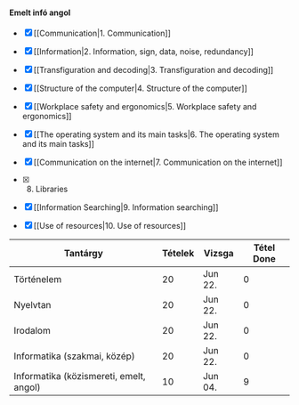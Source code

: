 #### Emelt infó angol
- [x] [[Communication|1. Communication]]
- [x] [[Information|2. Information, sign, data, noise, redundancy]]
- [x] [[Transfiguration and decoding|3. Transfiguration and decoding]]
- [x] [[Structure of the computer|4. Structure of the computer]]
- [x] [[Workplace safety and ergonomics|5. Workplace safety and ergonomics]]
- [x] [[The operating system and its main tasks|6. The operating system and its main tasks]]
- [x] [[Communication on the internet|7. Communication on the internet]]
- [x] 8. Libraries
- [x] [[Information Searching|9. Information searching]]
- [x] [[Use of resources|10. Use of resources]]


Tantárgy | Tételek | Vizsga | Tétel Done
------------ | ------------ | ------------ | ------------
Történelem | 20 | Jun 22. | 0
Nyelvtan | 20 | Jun 22. | 0
Irodalom | 20 | Jun 22. | 0
Informatika (szakmai, közép) | 20 | Jun 22. | 0
Informatika (közismereti, emelt, angol) | 10 | Jun 04. | 9